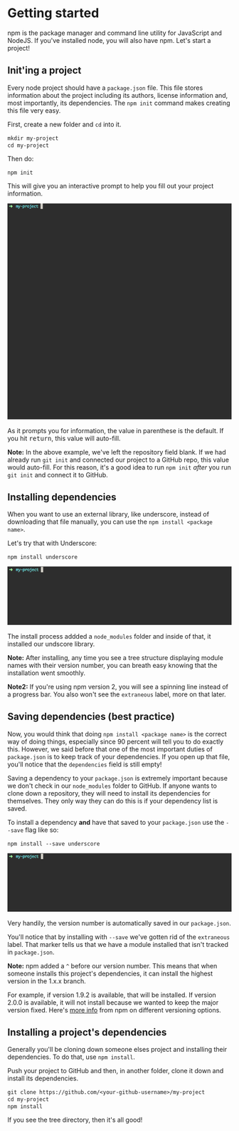 Getting started
===============

npm is the package manager and command line utility for JavaScript and NodeJS. If you've installed node, you will also have npm. Let's start a project!

## Init'ing a project

Every node project should have a `package.json` file. This file stores information about the project including its authors, license information and, most importantly, its dependencies. The `npm init` command makes creating this file very easy.

First, create a new folder and `cd` into it. 

```shell
mkdir my-project
cd my-project
```

Then do:

```shell
npm init
```

This will give you an interactive prompt to help you fill out your project information.

![npm init process](assets/init.gif)

As it prompts you for information, the value in parenthese is the default. If you hit <kbd>return</kbd>, this value will auto-fill.

**Note:** In the above example, we've left the repository field blank. If we had already run `git init` and connected our project to a GitHub repo, this value would auto-fill. For this reason, it's a good idea to run `npm init` *after* you run `git init` and connect it to GitHub.

## Installing dependencies

When you want to use an external library, like underscore, instead of downloading that file manually, you can use the `npm install <package name>`.

Let's try that with Underscore:

```shell
npm install underscore
```

![npm init process](assets/install.gif)

The install process addded a `node_modules` folder and inside of that, it installed our undscore library.

**Note:** After installing, any time you see a tree structure displaying module names with their version number, you can breath easy knowing that the installation went smoothly.

**Note2:** If you're using npm version 2, you will see a spinning line instead of a progress bar. You also won't see the `extraneous` label, more on that later.

## Saving dependencies (best practice)

Now, you would think that doing `npm install <package name>` is the correct way of doing things, especially since 90 percent will tell you to do exactly this. However, we said before that one of the most important duties of `package.json` is to keep track of your dependencies. If you open up that file, you'll notice that the `dependencies` field is still empty!

Saving a dependency to your `package.json` is extremely important because we don't check in our `node_modules` folder to GitHub. If anyone wants to clone down a repository, they will need to install its dependencies for themselves. They only way they can do this is if your dependency list is saved.

To install a dependency **and** have that saved to your `package.json` use the `--save` flag like so:

```shell
npm install --save underscore
```

![npm init process](assets/install.gif)

Very handily, the version number is automatically saved in our `package.json`.

You'll notice that by installing with `--save` we've gotten rid of the `extraneous` label. That marker tells us that we have a module installed that isn't tracked in `package.json`. 

**Note:** npm added a `^` before our version number. This means that when someone installs this project's dependencies, it can install the highest version in the 1.x.x branch.

For example, if version 1.9.2 is available, that will be installed. If version 2.0.0 is available, it will not install because we wanted to keep the major version fixed. Here's [more info](https://docs.npmjs.com/getting-started/semantic-versioning) from npm on different versioning options.

## Installing a project's dependencies

Generally you'll be cloning down someone elses project and installing their dependencies. To do that, use `npm install`.

Push your project to GitHub and then, in another folder, clone it down and install its dependencies.

```shell
git clone https://github.com/<your-github-username>/my-project
cd my-project
npm install
```
If you see the tree directory, then it's all good!

